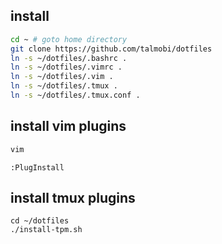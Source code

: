 ## install
```bash
cd ~ # goto home directory
git clone https://github.com/talmobi/dotfiles
ln -s ~/dotfiles/.bashrc .
ln -s ~/dotfiles/.vimrc .
ln -s ~/dotfiles/.vim .
ln -s ~/dotfiles/.tmux .
ln -s ~/dotfiles/.tmux.conf .
```

## install vim plugins
```bash
vim
```

```vim
:PlugInstall
```

## install tmux plugins
```vim
cd ~/dotfiles
./install-tpm.sh
```
